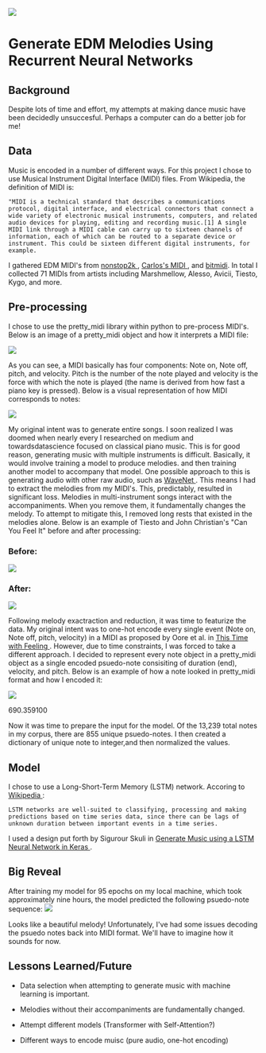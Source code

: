 ![](images/denon-dj-prime-4-controller-main1.jpg)
 # Generate EDM Melodies Using Recurrent Neural Networks

 ## Background  

 Despite lots of time and effort, my attempts at making dance music have been decidedly unsuccesful. Perhaps a computer can do a better job for me! 

 ## Data
Music is encoded in a number of different ways. For this project I chose to use Musical Instrument Digital Interface (MIDI) files. From Wikipedia, the definition of MIDI is: 

    "MIDI is a technical standard that describes a communications protocol, digital interface, and electrical connectors that connect a wide variety of electronic musical instruments, computers, and related audio devices for playing, editing and recording music.[1] A single MIDI link through a MIDI cable can carry up to sixteen channels of information, each of which can be routed to a separate device or instrument. This could be sixteen different digital instruments, for example. 

 I gathered EDM MIDI's from <a href="https://www.nonstop2k.com/"> nonstop2k </a>, <a href=https://www.cprato.com/> Carlos's MIDI </a>, and <a href=https://bitmidi.com/> bitmidi</a>. In total I collected 71 MIDIs from artists including Marshmellow, Alesso, Avicii, Tiesto, Kygo, and more.

 ## Pre-processing

 I chose to use the pretty_midi library within python to pre-process MIDI's. Below is an image of a pretty_midi object and how it interprets a MIDI file:

 ![](images/midiscreenshot.png)

 As you can see, a MIDI basically has four components: Note on, Note off, pitch, and velocity. Pitch is the number of the note played and velocity is the force with which the note is played (the name is derived from how fast a piano key is pressed). Below is a visual representation of how MIDI corresponds to notes:

 ![](images/miditopiano.png)

 My original intent was to generate entire songs. I soon realized I was doomed when nearly every I researched on medium and towardsdatascience focused on classical piano music. This is for good reason, generating music with multiple instruments is difficult. Basically, it would involve training a model to produce melodies. and then training another model to accompany that model. One possible approach to this is generating audio with other raw audio, such as <a href=https://deepmind.com/blog/article/wavenet-generative-model-raw-audio> WaveNet </a>. This means I had to extract the melodies from my MIDI's. This, predictably, resulted in significant loss. Melodies in multi-instrument songs interact with the accompaniments. When you remove them, it fundamentally changes the melody. To attempt to mitigate this, I removed long rests that existed in the melodies alone. Below is an example of Tiesto and John Christian's "Can You Feel It" before and after processing:

 ### Before:

 ![](images/tiestobefore.com.png)

 ### After:

 ![](images/tiestoafter.com.png)

 Following melody exactraction and reduction, it was time to featurize the data. My original intent was to one-hot encode every single event (Note on, Note off, pitch, velocity) in a MIDI as proposed by Oore et al. in <a href=https://arxiv.org/pdf/1808.03715.pdf> This Time with Feeling </a>. However, due to time constraints, I was forced to take a different approach. I decided to represent every note object in a pretty_midi object as a single encoded psuedo-note consisiting of duration (end), velocity, and pitch. Below is an example of how a note looked in pretty_midi format and how I encoded it:

 ![](images/pmnote.png) 
 
 690.359100

 Now it was time to prepare the input for the model. Of the 13,239 total notes in my corpus, there are 855 unique psuedo-notes. I then created a dictionary of unique note to integer,and then normalized the values. 

 ## Model

 I chose to use a Long-Short-Term Memory (LSTM) network. Accoring to <a href=https://en.wikipedia.org/wiki/Long_short-term_memoryWikipedia> Wikipedia </a>: 
    
    LSTM networks are well-suited to classifying, processing and making predictions based on time series data, since there can be lags of unknown duration between important events in a time series.

I used a design put forth by Sigurour Skuli in <a href=https://towardsdatascience.com/how-to-generate-music-using-a-lstm-neural-network-in-keras-68786834d4c5> Generate Music using a LSTM Neural Network in Keras </a>. 

## Big Reveal

After training my model for 95 epochs on my local machine, which took approximately nine hours, the model predicted the following psuedo-note sequence:
![](images/prediction.png)

Looks like a beautiful melody! Unfortunately, I've had some issues decoding the psuedo notes back into MIDI format. We'll have to imagine how it sounds for now. 

## Lessons Learned/Future

* Data selection when attempting to generate music with machine learning is important. 

* Melodies without their accompaniments are fundamentally changed. 

* Attempt different models (Transformer with Self-Attention?)

* Different ways to encode muisc (pure audio, one-hot encoding)




